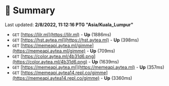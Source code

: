 # 📖 Summary
Last updated: **2/8/2022, 11:12:16 PTG "Asia/Kuala_Lumpur"**

- `GET` [https://lilr.ml](https://lilr.ml) - **Up** (1886ms)
- `GET` [https://hst.aytea.ml](https://hst.aytea.ml) - **Up** (398ms)
- `GET` [https://memeapi.aytea.ml/gimme](https://memeapi.aytea.ml/gimme) - **Up** (709ms)
- `GET` [https://color.aytea.ml/4b31d6.png](https://color.aytea.ml/4b31d6.png) - **Up** (1639ms)
- `GET` [https://memeapi.aytea.ml](https://memeapi.aytea.ml) - **Up** (357ms)
- `GET` [https://memeapi.aytea14.repl.co/gimme](https://memeapi.aytea14.repl.co/gimme) - **Up** (3360ms)
